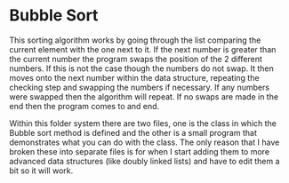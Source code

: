 # Bubble Sort

This sorting algorithm works by going through the list comparing the current element with the one next to it. If the next number is greater than the current number the program swaps the position of the 2 different numbers. If this is not the case though the numbers do not swap. It then moves onto the next number within the data structure, repeating the checking step and swapping the numbers if necessary. If any numbers were swapped then the algorithm will repeat. If no swaps are made in the end then the program comes to and end.

Within this folder system there are two files, one is the class in which the Bubble sort method is defined and the other is a small program that demonstrates what you can do with the class. The only reason that I have broken these into separate files is for when I start adding them to more advanced data structures (like doubly linked lists) and have to edit them a bit so it will work. 